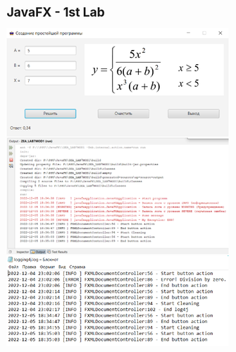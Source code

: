 # JavaFX - 1st Lab
![Screenshot](Screenshot.png)
![Screenshot](Screenshot1.png)
![Screenshot](Screenshot2.png)